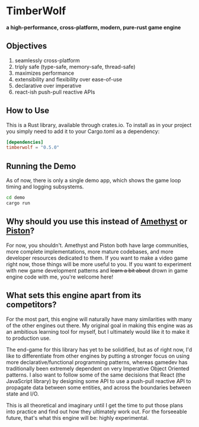 # TimberWolf
**a high-performance, cross-platform, modern, pure-rust game engine**

## Objectives
1. seamlessly cross-platform
2. triply safe (type-safe, memory-safe, thread-safe)
3. maximizes performance
4. extensibility and flexibility over ease-of-use
5. declarative over imperative
6. react-ish push-pull reactive APIs

## How to Use
This is a Rust library, available through crates.io. To install as in your
project you simply need to add it to your Cargo.toml as a dependency:
```toml
[dependencies]
timberwolf = "0.5.0"
```

## Running the Demo
As of now, there is only a single demo app, which shows the game loop timing and
logging subsystems.
```bash
cd demo
cargo run
```

## Why should you use this instead of [Amethyst](https://github.com/amethyst/amethyst) or [Piston](https://github.com/PistonDevelopers/piston)?
For now, you shouldn't. Amethyst and Piston both have large communities, more complete
implementations, more mature codebases, and more developer resources dedicated to
them. If you want to make a video game right now, those things will be more useful to
you. If you want to experiment with new game development patterns and ~~learn a bit
about~~ drown in game engine code with me, you're welcome here!

## What sets this engine apart from its competitors?
For the most part, this engine will naturally have many similarities with many of the
other engines out there. My original goal in making this engine was as an ambitious
learning tool for myself, but I ultimately would like it to make it to production use.

The end-game for this library has yet to be solidified, but as of right now, I'd like
to differentiate from other engines by putting a stronger focus on using more
declarative/functional programming patterns, whereas gamedev has traditionally been
extremely dependent on very Imperative Object Oriented patterns. I also want to follow
some of the same decisions that React (the JavaScript library) by designing some API
to use a push-pull reactive API to propagate data between some entities, and across
the boundaries between state and I/O.

This is all theoretical and imaginary until I get the time to put those plans into
practice and find out how they ultimately work out. For the forseeable future, that's
what this engine will be: highly experimental.
